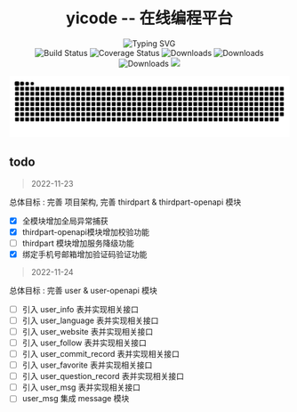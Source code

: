 <div align="center">
  <div><h1>yicode -- 在线编程平台</h1></div>
  <div style="position: relative">
    <img
      src="https://readme-typing-svg.demolab.com?font=Fira+Code&pause=3000&center=%E9%94%99%E8%AF%AF%E7%9A%84&vCenter=%E9%94%99%E8%AF%AF%E7%9A%84&width=435&lines=Buddha+bless%2Csimple+code+every+time!"
      alt="Typing SVG"
    />
  </div>
  <div>
    <img
      src="https://img.shields.io/badge/yicode-0.1-success.svg"
      alt="Build Status"
    />
    <img
      src="https://img.shields.io/badge/Spring%20Cloud-Hoxton.SR12-blue.svg"
      alt="Coverage Status"
    />
    <img
      src="https://img.shields.io/badge/Spring%20Cloud%20Alibaba-2.2.7.RELEASE-blue.svg"
      alt="Downloads"
    />
    <img
      src="https://img.shields.io/badge/Spring%20Boot-2.3.12.RELEASE-blue.svg"
      alt="Downloads"
    />
    <img
      src="https://img.shields.io/badge/Vue-2.7-blue.svg"
      alt="Downloads"
    />
    <img
      src="https://visitor-badge.glitch.me/badge?page_id=yixihan.yicode&left_color=green&right_color=red"
    />
  </div>
</div>
<div align="center">

![](https://github.com/yixihan/yicode/blob/master/assets/github-contribution-grid-snake.svg)
</div>

## todo

> 2022-11-23

总体目标 : 完善 项目架构, 完善 thirdpart & thirdpart-openapi 模块
- [x] 全模块增加全局异常捕获
- [x] thirdpart-openapi模块增加校验功能
- [ ] thirdpart 模块增加服务降级功能
- [x] 绑定手机号邮箱增加验证码验证功能

> 2022-11-24

总体目标 : 完善 user & user-openapi 模块
- [ ] 引入 user_info 表并实现相关接口
- [ ] 引入 user_language 表并实现相关接口
- [ ] 引入 user_website 表并实现相关接口
- [ ] 引入 user_follow 表并实现相关接口
- [ ] 引入 user_commit_record 表并实现相关接口
- [ ] 引入 user_favorite 表并实现相关接口
- [ ] 引入 user_question_record 表并实现相关接口
- [ ] 引入 user_msg 表并实现相关接口
- [ ] user_msg 集成 message 模块
